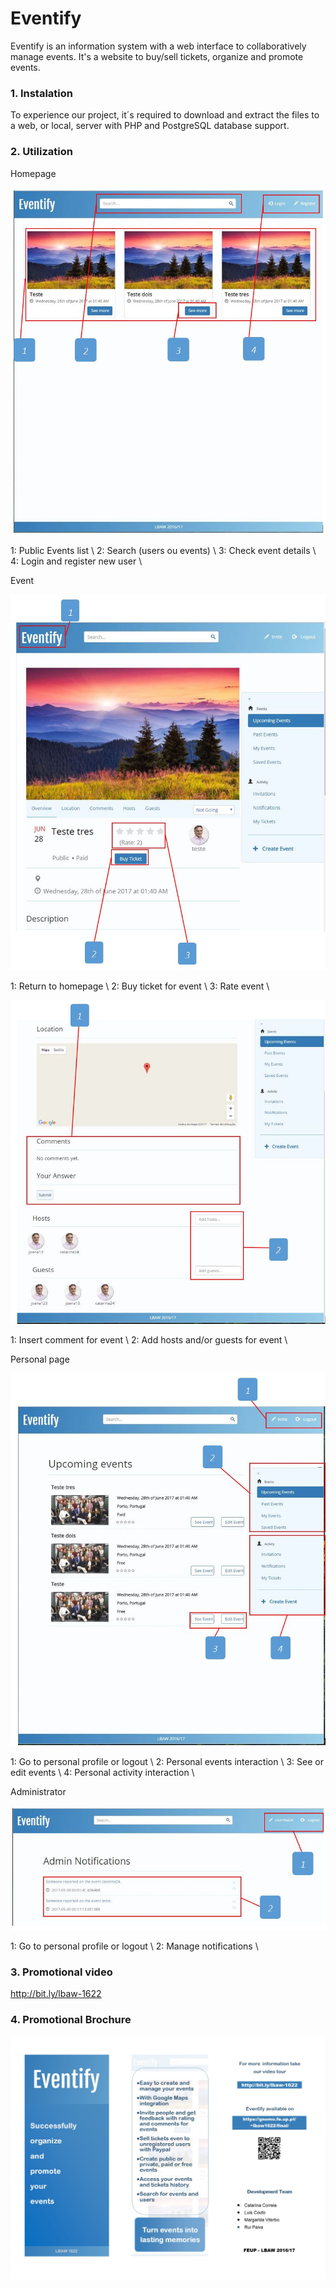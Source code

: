 # Eventify

Eventify is an information system with a web interface to collaboratively manage events. It's a website to buy/sell tickets, organize and promote events.

### 1. Instalation

To experience our project, it´s required to download and extract the files to a web, or local, server with PHP and PostgreSQL database support.


 ### 2. Utilization

Homepage

![homepage](homepage.jpg)

1: Public Events list \\
2: Search (users ou events) \\
3: Check event details \\
4: Login and register new user \\


Event

![homepage](evento.jpg)

1: Return to homepage \\
2: Buy ticket for event \\
3: Rate event \\



![homepage](evento2.jpg)

1: Insert comment for event \\
2: Add hosts and/or guests for event \\



Personal page

![homepage](mypage.jpg)

1: Go to personal profile or logout \\
2: Personal events interaction \\
3: See or edit events \\
4: Personal activity interaction \\



Administrator

![homepage](admin.jpg)

1: Go to personal profile or logout \\
2: Manage notifications \\



### 3. Promotional video

http://bit.ly/lbaw-1622


### 4. Promotional Brochure

![homepage](folheto.jpg)

